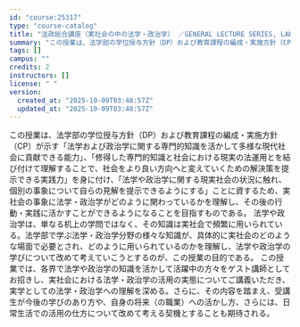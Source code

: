 ```yaml
---
id: "course:25317"
type: "course-catalog"
title: "法政総合講座（実社会の中の法学・政治学） ／GENERAL LECTURE SERIES, LAW AND POLITICS"
summary: "この授業は、法学部の学位授与⽅針（DP）および教育課程の編成・実施⽅針（CP）が⽰す「法学および政治学に関する専門的知識を活かして多様な現代社会に貢献できる能力」、「修得した専門的知識と社会における現実の法運用とを結び付けて理解することで、…"
tags: []
campus: ""
credits: 2
instructors: []
license: " "
version:
  created_at: "2025-10-09T03:48:57Z"
  updated_at: "2025-10-09T03:48:57Z"
---
```


この授業は、法学部の学位授与⽅針（DP）および教育課程の編成・実施⽅針（CP）が⽰す「法学および政治学に関する専門的知識を活かして多様な現代社会に貢献できる能力」、「修得した専門的知識と社会における現実の法運用とを結び付けて理解することで、社会をより良い方向へと変えていくための解決策を提示できる実践力」を⾝に付け、「法学や政治学に関する現実社会の状況に触れ、個別の事象について自らの見解を提示できるようにする」ことに資するため、実社会の事象に法学・政治学がどのように関わっているかを理解し、その後の行動・実践に活かすことができるようになることを⽬指すものである。 法学や政治学は、単なる机上の学問ではなく、その知識は実社会で頻繁に用いられている。法学部で学ぶ法学・政治学分野の様々な知識が、具体的に実社会のどのような場面で必要とされ、どのように用いられているのかを理解し、法学や政治学の学びについて改めて考えていこうとするのが、この授業の目的である。 この授業では、各界で法学や政治学の知識を活かして活躍中の方々をゲスト講師としてお招きし、実社会における法学・政治学の活用の実態についてご講義いただき、実学としての法学・政治学への理解を深める。さらに、その内容を踏まえ、受講生が今後の学びのあり方や、自身の将来（の職業）への活かし方、さらには、日常生活での活用の仕方について改めて考える契機とすることも期待される。
